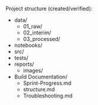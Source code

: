 Project structure (created/verified):

- data/
  - 01_raw/
  - 02_interim/
  - 03_processed/
- notebooks/
- src/
- tests/
- reports/
  - images/
- Build Documentation/
  - Sprint-Progress.md
  - structure.md
  - Troubleshooting.md
